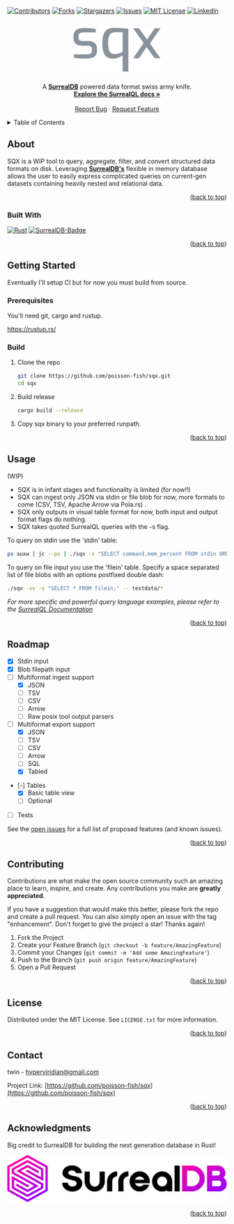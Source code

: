 <!-- Improved compatibility of back to top link: See: https://github.com/othneildrew/Best-README-Template/pull/73 -->
<a name="readme-top"></a>
<!--
*** Thanks for checking out the Best-README-Template. If you have a suggestion
*** that would make this better, please fork the repo and create a pull request
*** or simply open an issue with the tag "enhancement".
*** Don't forget to give the project a star!
*** Thanks again! Now go create something AMAZING! :D
-->



<!-- PROJECT SHIELDS -->
<!--
*** I'm using markdown "reference style" links for readability.
*** Reference links are enclosed in brackets [ ] instead of parentheses ( ).
*** See the bottom of this document for the declaration of the reference variables
*** for contributors-url, forks-url, etc. This is an optional, concise syntax you may use.
*** https://www.markdownguide.org/basic-syntax/#reference-style-links
-->
[![Contributors][contributors-shield]][contributors-url]
[![Forks][forks-shield]][forks-url]
[![Stargazers][stars-shield]][stars-url]
[![Issues][issues-shield]][issues-url]
[![MIT License][license-shield]][license-url]
[![LinkedIn][linkedin-shield]][linkedin-url]



<!-- PROJECT LOGO -->
<br />
<div align="center">
  <a href="https://github.com/udidifier/sqx">
    <img src="images/logo.png" alt="Logo" width="200" height="100">
  </a>

  <h3 align="center"></h3>

  <p align="center">
    A <a href="https://surrealdb.com/"><strong>SurrealDB</strong></a> powered data format swiss army knife.
    <br />
    <a href="https://surrealdb.com/docs/surrealql"><strong>Explore the SurrealQL docs »</strong></a>
    <br />
    <br />
    <a href="https://github.com/poisson-fish/sqx/issues">Report Bug</a>
    ·
    <a href="https://github.com/poisson-fish/sqx/issues">Request Feature</a>
  </p>
</div>



<!-- TABLE OF CONTENTS -->
<details>
  <summary>Table of Contents</summary>
  <ol>
    <li>
      <a href="#about">About</a>
      <ul>
        <li><a href="#built-with">Built With</a></li>
      </ul>
    </li>
    <li>
      <a href="#getting-started">Getting Started</a>
      <ul>
        <li><a href="#prerequisites">Prerequisites</a></li>
        <li><a href="#build">Build</a></li>
      </ul>
    </li>
    <li><a href="#usage">Usage</a></li>
    <li><a href="#roadmap">Roadmap</a></li>
    <li><a href="#contributing">Contributing</a></li>
    <li><a href="#license">License</a></li>
    <li><a href="#contact">Contact</a></li>
    <li><a href="#acknowledgments">Acknowledgments</a></li>
  </ol>
</details>



<!-- ABOUT THE PROJECT -->
## About

<!-- [![Product Name Screen Shot][product-screenshot]](https://example.com) -->

SQX is a WIP tool to query, aggregate, filter, and convert structured data formats on disk. Leveraging <a href="https://surrealdb.com/"><strong>SurrealDB's</strong></a> flexible in memory database allows the user to easily express complicated queries on current-gen datasets containing heavily nested and relational data.

<p align="right">(<a href="#readme-top">back to top</a>)</p>



### Built With

[![Rust][Rust]][rust-url] [![SurrealDB-Badge][SurrealDB-Badge]][surrealdb-url]

<p align="right">(<a href="#readme-top">back to top</a>)</p>



<!-- GETTING STARTED -->
## Getting Started

Eventually I'll setup CI but for now you must build from source.

### Prerequisites

You'll need git, cargo and rustup.

https://rustup.rs/

### Build


1. Clone the repo
   ```sh
   git clone https://github.com/poisson-fish/sqx.git
   cd sqx
   ```
2. Build release
   ```sh
   cargo build --release
   ```
3. Copy sqx binary to your preferred runpath.

<p align="right">(<a href="#readme-top">back to top</a>)</p>



<!-- USAGE EXAMPLES -->
## Usage

(WIP)
* SQX is in infant stages and functionality is limited (for now!!)
* SQX can ingest only JSON via stdin or file blob for now, more formats to come (CSV, TSV, Apache Arrow via Pola.rs) .
* SQX only outputs in visual table format for now, both input and output format flags do nothing. 
* SQX takes quoted SurrealQL queries with the -s flag.

To query on stdin use the 'stdin' table:
```sh
ps auxw | jc --ps | ./sqx -s "SELECT command,mem_percent FROM stdin ORDER BY mem_percent DESC LIMIT 10;"
```

To query on file input you use the 'filein' table.
Specify a space separated list of file blobs with an options postfixed double dash:
```sh
./sqx -vv -s "SELECT * FROM filein;" -- testdata/* 
```

_For more specific and powerful query language examples, please refer to the [SurrealQL Documentation](https://surrealdb.com/docs/surrealql)_

<p align="right">(<a href="#readme-top">back to top</a>)</p>



<!-- ROADMAP -->
## Roadmap
- [x] Stdin input
- [x] Blob filepath input
- [ ] Multiformat ingest support
    - [x] JSON
    - [ ] TSV
    - [ ] CSV
    - [ ] Arrow
    - [ ] Raw posix tool output parsers
- [ ] Multiformat export support
    - [x] JSON
    - [ ] TSV
    - [ ] CSV
    - [ ] Arrow
    - [ ] SQL
    - [x] Tabled
- [-] Tables
    - [x] Basic table view
    - [ ] Optional
- [ ] Tests


See the [open issues](https://github.com/poisson-fish/sqx/issues) for a full list of proposed features (and known issues).

<p align="right">(<a href="#readme-top">back to top</a>)</p>



<!-- CONTRIBUTING -->
## Contributing

Contributions are what make the open source community such an amazing place to learn, inspire, and create. Any contributions you make are **greatly appreciated**.

If you have a suggestion that would make this better, please fork the repo and create a pull request. You can also simply open an issue with the tag "enhancement".
Don't forget to give the project a star! Thanks again!

1. Fork the Project
2. Create your Feature Branch (`git checkout -b feature/AmazingFeature`)
3. Commit your Changes (`git commit -m 'Add some AmazingFeature'`)
4. Push to the Branch (`git push origin feature/AmazingFeature`)
5. Open a Pull Request

<p align="right">(<a href="#readme-top">back to top</a>)</p>



<!-- LICENSE -->
## License

Distributed under the MIT License. See `LICENSE.txt` for more information.

<p align="right">(<a href="#readme-top">back to top</a>)</p>



<!-- CONTACT -->
## Contact

twin - hyperviridian@gmail.com

Project Link: [https://github.com/poisson-fish/sqx](https://github.com/poisson-fish/sqx)

<p align="right">(<a href="#readme-top">back to top</a>)</p>



<!-- ACKNOWLEDGMENTS -->
## Acknowledgments

Big credit to SurrealDB for building the next generation database in Rust!

![SurrealDB](https://raw.githubusercontent.com/surrealdb/surrealdb/main/img/logo.svg)

<p align="right">(<a href="#readme-top">back to top</a>)</p>



<!-- MARKDOWN LINKS & IMAGES -->
<!-- https://www.markdownguide.org/basic-syntax/#reference-style-links -->
[SurrealDB-Badge]: https://img.shields.io/badge/SurrealDB-FF00A0?logo=surrealdb&logoColor=fff&style=for-the-badge
[surrealdb-url]: https://surrealdb.com/
[Rust]: https://img.shields.io/badge/rust-B94700?style=for-the-badge&logo=rust&logoColor=white
[rust-url]: https://www.rust-lang.org/
[contributors-shield]: https://img.shields.io/github/contributors/othneildrew/Best-README-Template.svg?style=for-the-badge
[contributors-url]: https://github.com/othneildrew/Best-README-Template/graphs/contributors
[forks-shield]: https://img.shields.io/github/forks/othneildrew/Best-README-Template.svg?style=for-the-badge
[forks-url]: https://github.com/othneildrew/Best-README-Template/network/members
[stars-shield]: https://img.shields.io/github/stars/othneildrew/Best-README-Template.svg?style=for-the-badge
[stars-url]: https://github.com/othneildrew/Best-README-Template/stargazers
[issues-shield]: https://img.shields.io/github/issues/othneildrew/Best-README-Template.svg?style=for-the-badge
[issues-url]: https://github.com/othneildrew/Best-README-Template/issues
[license-shield]: https://img.shields.io/github/license/othneildrew/Best-README-Template.svg?style=for-the-badge
[license-url]: https://github.com/othneildrew/Best-README-Template/blob/master/LICENSE.txt
[linkedin-shield]: https://img.shields.io/badge/-LinkedIn-black.svg?style=for-the-badge&logo=linkedin&colorB=555
[linkedin-url]: https://linkedin.com/in/othneildrew
[product-screenshot]: images/screenshot.png
[Next.js]: https://img.shields.io/badge/next.js-000000?style=for-the-badge&logo=nextdotjs&logoColor=white
[Next-url]: https://nextjs.org/
[React.js]: https://img.shields.io/badge/React-20232A?style=for-the-badge&logo=react&logoColor=61DAFB
[React-url]: https://reactjs.org/
[Vue.js]: https://img.shields.io/badge/Vue.js-35495E?style=for-the-badge&logo=vuedotjs&logoColor=4FC08D
[Vue-url]: https://vuejs.org/
[Angular.io]: https://img.shields.io/badge/Angular-DD0031?style=for-the-badge&logo=angular&logoColor=white
[Angular-url]: https://angular.io/
[Svelte.dev]: https://img.shields.io/badge/Svelte-4A4A55?style=for-the-badge&logo=svelte&logoColor=FF3E00
[Svelte-url]: https://svelte.dev/
[Laravel.com]: https://img.shields.io/badge/Laravel-FF2D20?style=for-the-badge&logo=laravel&logoColor=white
[Laravel-url]: https://laravel.com
[Bootstrap.com]: https://img.shields.io/badge/Bootstrap-563D7C?style=for-the-badge&logo=bootstrap&logoColor=white
[Bootstrap-url]: https://getbootstrap.com
[JQuery.com]: https://img.shields.io/badge/jQuery-0769AD?style=for-the-badge&logo=jquery&logoColor=white
[JQuery-url]: https://jquery.com 
